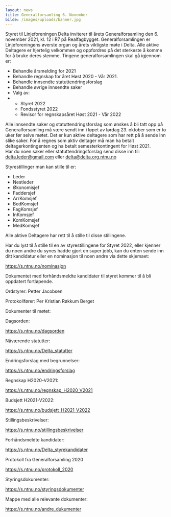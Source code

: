 ```yaml
---
layout: news
title: Generalforsamling 6. November
bilde: /images/uploads/banner.jpg
---
```

Styret til Linjeforeningen Delta inviterer til årets Generalforsamling den 6. november 2021, kl. 12 i R7 på Realfagbygget. Generalforsamlingen er Linjeforeningens øverste organ og årets viktigste møte i Delta. Alle aktive Deltagere er hjertelig velkommen og oppfordres på det sterkeste å komme for å bruke deres stemme. Tingene generalforsamlingen skal gå igjennom er:

* Behandle årsmelding for 2021 
* Behandle regnskap for året Høst 2020 - Vår 2021.
* Behandle innsendte statuttendringsforslag
* Behandle øvrige innsendte saker
* Valg av:
* * Styret 2022
  * Fondsstyret 2022
  * Revisor for regnskapsåret Høst 2021 - Vår 2022

Alle innsendte saker og statuttendringsforslag som ønskes å bli tatt opp på Generalforsamling må være sendt inn i løpet av lørdag 23. oktober som er to uker før selve møtet. Det er kun aktive deltagere som har rett på å sende inn slike saker. For å regnes som aktiv deltager må man ha betalt deltagerkontingenten og ha betalt semesterkontingent for Høst 2021.\
Har du noen saker eller statuttendringsforslag send disse inn til:\
[delta.leder@gmail.com](mailto:delta.leder@gmail.com) eller [](mailto:delta@delta.ntnu.org)delta@delta.org.ntnu.no 

Styrestillinger man kan stille til er:

* Leder
* Nestleder
* Økonomisjef
* Faddersjef
* ArrKomsjef
* BedKomsjef
* FagKomsjef
* InKomsjef
* KomKomsjef
* MedKomsjef

Alle aktive Deltagere har rett til å stille til disse stillingene.

Har du lyst til å stille til en av styrestillingene for Styret 2022, eller kjenner du noen andre du synes hadde gjort en super jobb, kan du enten sende inn ditt kandidatur eller en nominasjon til noen andre via dette skjemaet: 

<https://s.ntnu.no/nominasjon> 

Dokumentet med forhåndsmeldte kandidater til styret kommer til å bli oppdatert fortløpende.

Ordstyrer: Petter Jacobsen

Protokollfører: Per Kristian Røkkum Berget

Dokumenter til møtet:

Dagsorden:

https://s.ntnu.no/dagsorden 

Nåværende statutter:

<https://s.ntnu.no/Delta_statutter> 

Endringsforslag med begrunnelser:

https://s.ntnu.no/endringsforslag 

Regnskap H2020-V2021:

https://s.ntnu.no/regnskap_H2020_V2021 

Budsjett H2021-V2022:

https://s.ntnu.no/budsjett_H2021_V2022 

Stillingsbeskrivelser:

<https://s.ntnu.no/stillingsbeskrivelser> 

Forhåndsmeldte kandidater:

<https://s.ntnu.no/Delta_styrekandidater> 

Protokoll fra Generalforsamling 2020

<https://s.ntnu.no/protokoll_2020> 

Styringsdokumenter:

<https://s.ntnu.no/styringsdokumenter> 

Mappe med alle relevante dokumenter:

https://s.ntnu.no/andre_dukumenter  